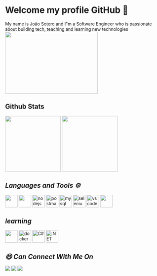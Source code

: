 # Welcome my profile GitHub 👋
My name is João Sotero and I"m a Software Engineer who is passionate about building tech, teaching and learning new technologies
<img src="https://media.giphy.com/media/bGgsc5mWoryfgKBx1u/giphy.gif" width="300" height="200">

## Github Stats
<div>
<img height="180em" src="https://github-readme-stats.vercel.app/api/top-langs/?username=joao-sotero&layout=compact&langs_count=7&theme=dracula"/>
<img height="180em" src="https://github-readme-stats.vercel.app/api?username=joao-sotero&show_icons=true&theme=dracula&include_all_commits=true&count_private=true"/>
</div>

## <i>Languages and Tools ⚙</i>

<div>
<img src="https://cdn.jsdelivr.net/gh/devicons/devicon/icons/git/git-original.svg" width="40" height="40"/>
<img src="https://cdn.jsdelivr.net/gh/devicons/devicon/icons/java/java-original.svg" width="40" height="40"/> 
<img src="https://cdn.jsdelivr.net/gh/devicons/devicon/icons/nodejs/nodejs-original.svg" alt="nodejs" width="40" height="40">
<img src="https://www.vectorlogo.zone/logos/getpostman/getpostman-icon.svg" alt="postman" width="40" height="40">
<img src="https://cdn.jsdelivr.net/gh/devicons/devicon/icons/mysql/mysql-original.svg"  alt="mysql" width="40" height="40">
<img src="https://cdn.jsdelivr.net/gh/devicons/devicon/icons/selenium/selenium-original.svg"  alt="selenium" width="40" height="40">
<img src="https://cdn.jsdelivr.net/gh/devicons/devicon/icons/vscode/vscode-original.svg"  alt="vscode" width="40" height="40">
<img src="https://cdn.jsdelivr.net/gh/devicons/devicon/icons/azure/azure-original.svg" lt="azure" width="40" height="40">          
</div>

## <i>learning</i>
<div>
<img src="https://cdn.jsdelivr.net/gh/devicons/devicon/icons/linux/linux-original.svg" width="40" height="40"/>
<img src="https://cdn.jsdelivr.net/gh/devicons/devicon/icons/docker/docker-original.svg" alt="docker" width="40" height="40">
<img src="https://cdn.jsdelivr.net/gh/devicons/devicon/icons/csharp/csharp-plain.svg" alt="C#" width="40" height="40">
<img src="https://cdn.jsdelivr.net/gh/devicons/devicon/icons/dotnetcore/dotnetcore-original.svg"  alt=".NET" width="40" height="40">
</div>

## <i>😄 Can Connect With Me On</i>
<div>
<a href="https://instagram.com/vito.sotero" target="_blank"><img src="https://img.shields.io/badge/-Instagram-%23E4405F?style=for-the-badge&logo=instagram&logoColor=white" target="_blank"></a>
<a href = "mailto:vitor99jjunior@gmail.com"><img src="https://img.shields.io/badge/Gmail-D14836?style=for-the-badge&logo=gmail&logoColor=white" target="_blank"></a>
<a href="https://www.linkedin.com/in/jo%C3%A3o-vitor-sotero/" target="_blank"><img src="https://img.shields.io/badge/-LinkedIn-%230077B5?style=for-the-badge&logo=linkedin&logoColor=white" target="_blank"></a>   
</div>
